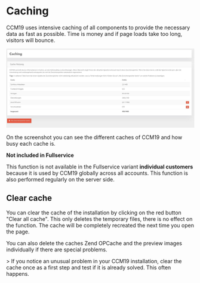 # Caching

CCM19 uses intensive caching of all components to provide the necessary data as fast as possible. Time is money and if page loads take too long, visitors will bounce.


![screenshot-1641916436826](../assets/screenshot-1641916436826.jpg)

On the screenshot you can see the different caches of CCM19 and how busy each cache is.

**Not included in Fullservice**

This function is not available in the Fullservice variant **individual customers** because it is used by CCM19 globally across all accounts. This function is also performed regularly on the server side.



## Clear cache

You can clear the cache of the installation by clicking on the red button "Clear all cache". This only deletes the temporary files, there is no effect on the function. The cache will be completely recreated the next time you open the page.

You can also delete the caches Zend OPCache and the preview images individually if there are special problems.

&gt; If you notice an unusual problem in your CCM19 installation, clear the cache once as a first step and test if it is already solved. This often happens.

